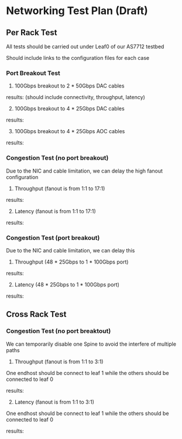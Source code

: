 # Networking Test Plan (Draft)

## Per Rack Test

All tests should be carried out under Leaf0 of our AS7712 testbed

Should include links to the configuration files for each case

### Port Breakout Test

1. 100Gbps breakout to 2 * 50Gbps DAC cables

results: (should include connectivity, throughput, latency)

2. 100Gbps breakout to 4 * 25Gbps DAC cables

results:

3. 100Gbps breakout to 4 * 25Gbps AOC cables

results: 

### Congestion Test (no port breakout)

Due to the NIC and cable limitation, we can delay the high fanout configuration

1. Throughput (fanout is from 1:1 to 17:1)

results:

2. Latency (fanout is from 1:1 to 17:1)

results:

### Congestion Test (port breakout)

Due to the NIC and cable limitation, we can delay this 

1. Throughput (48 * 25Gbps to 1 * 100Gbps port)

results:

2. Latency (48 * 25Gbps to 1 * 100Gbps port)

results:

## Cross Rack Test 

### Congestion Test (no port breaktout)

We can temporarily disable one Spine to avoid the interfere of multiple paths

1. Throughput (fanout is from 1:1 to 3:1)

One endhost should be connect to leaf 1 while the others should be connected to leaf 0

results:

2. Latency (fanout is from 1:1 to 3:1)

One endhost should be connect to leaf 1 while the others should be connected to leaf 0

results:
